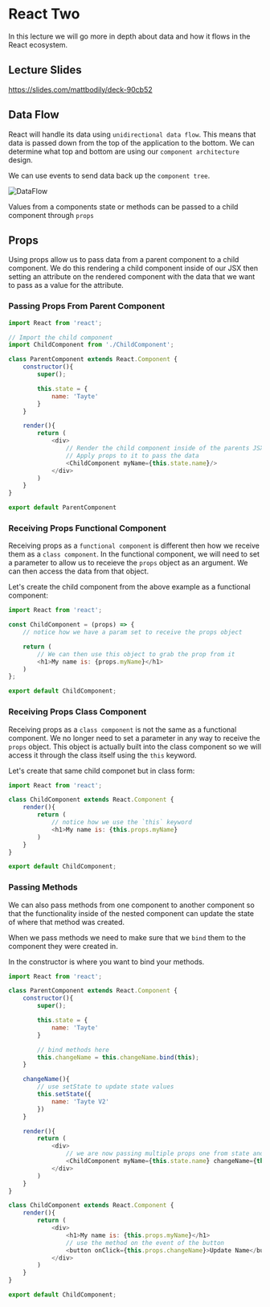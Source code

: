 # React Two

In this lecture we will go more in depth about data and how it flows in the React ecosystem.

## Lecture Slides

https://slides.com/mattbodily/deck-90cb52

## Data Flow

React will handle its data using `unidirectional data flow`. This means that data is passed down from the top of the application to the bottom. We can determine what top and bottom are using our `component architecture` design.

We can use events to send data back up the `component tree`.

![DataFlow](images/dataflow.png)

Values from a components state or methods can be passed to a child component through `props`

## Props

Using props allow us to pass data from a parent component to a child component. We do this rendering a child component inside of our JSX then setting an attribute on the rendered component with the data that we want to pass as a value for the attribute.

### Passing Props From Parent Component

```javascript
import React from 'react';

// Import the child component
import ChildComponent from './ChildComponent';

class ParentComponent extends React.Component {
    constructor(){
        super();

        this.state = {
            name: 'Tayte'
        }
    }

    render(){
        return (
            <div>
                // Render the child component inside of the parents JSX
                // Apply props to it to pass the data
                <ChildComponent myName={this.state.name}/>
            </div>
        )
    }
}

export default ParentComponent
```

### Receiving Props Functional Component

Receiving props as a `functional component` is different then how we receive them as a `class component`. In the functional component, we will need to set a parameter to allow us to receieve the `props` object as an argument. We can then access the data from that object.

Let's create the child component from the above example as a functional component:

```javascript
import React from 'react';

const ChildComponent = (props) => {
    // notice how we have a param set to receive the props object

    return (
        // We can then use this object to grab the prop from it
        <h1>My name is: {props.myName}</h1>
    )
};

export default ChildComponent;
```

### Receiving Props Class Component

Receiving props as a `class component` is not the same as a functional component. We no longer need to set a parameter in any way to receive the `props` object. This object is actually built into the class component so we will access it through the class itself using the `this` keyword.

Let's create that same child componet but in class form:

```javascript
import React from 'react';

class ChildComponent extends React.Component {
    render(){
        return (
            // notice how we use the `this` keyword
            <h1>My name is: {this.props.myName}
        )
    }
}

export default ChildComponent;
```

### Passing Methods

We can also pass methods from one component to another component so that the functionality inside of the nested component can update the state of where that method was created.

When we pass methods we need to make sure that we `bind` them to the component they were created in.

In the constructor is where you want to bind your methods.

```javascript
import React from 'react';

class ParentComponent extends React.Component {
    constructor(){
        super();

        this.state = {
            name: 'Tayte'
        }

        // bind methods here
        this.changeName = this.changeName.bind(this);
    }

    changeName(){
        // use setState to update state values
        this.setState({
            name: 'Tayte V2'
        })
    }

    render(){
        return (
            <div>
                // we are now passing multiple props one from state and the other the method to update the state
                <ChildComponent myName={this.state.name} changeName={this.changeName}/>
            </div>
        )
    }
}

class ChildComponent extends React.Component {
    render(){
        return (
            <div>
                <h1>My name is: {this.props.myName}</h1>
                // use the method on the event of the button
                <button onClick={this.props.changeName}>Update Name</button>
            </div>
        )
    }
}

export default ChildComponent;
```
